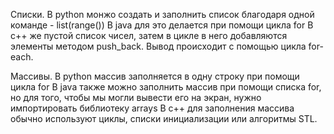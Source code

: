 Списки.
В python монжо создать и заполнить список благодаря одной команде - list(range()) 
В java для это делается при помощи цикла for
В c++ же пустой список чисел, затем в цикле в него добавляются элементы методом push_back. Вывод происходит с помощью цикла for-each.

Массивы.
В python массив заполняется в одну строку при помощи цикла for
В java также можно заполнить массив при помощи списка for, но для того, чтобы мы могли вывести его на экран, нужно импортировать библиотеку arrays
В c++ для заполнения массива обычно используют циклы, списки инициализации или алгоритмы STL.
